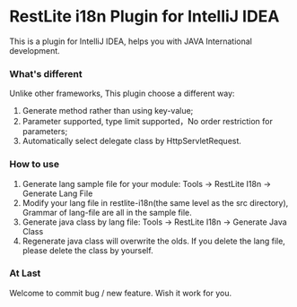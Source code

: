 # RestLite i18n Plugin for IntelliJ IDEA

This is a plugin for IntelliJ IDEA, helps you with JAVA International development.

### What's different
Unlike other frameworks, This plugin choose a different way: 
1. Generate method rather than using key-value;
2. Parameter supported, type limit supported，No order restriction for parameters;
3. Automatically select delegate class by HttpServletRequest.

### How to use
1. Generate lang sample file for your module: Tools → RestLite I18n → Generate Lang File
2. Modify your lang file in restlite-i18n(the same level as the src directory), Grammar of lang-file are all in the sample file.
3. Generate java class by lang file: Tools → RestLite I18n → Generate Java Class
4. Regenerate java class will overwrite the olds. If you delete the lang file, please delete the class by yourself.

### At Last
Welcome to commit bug / new feature.
Wish it work for you.